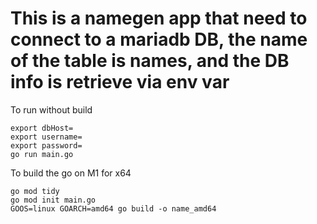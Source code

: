 # This is a namegen app that need to connect to a mariadb DB, the name of the table is names, and the DB info is retrieve via env var

To run without build
```
export dbHost=
export username=
export password=
go run main.go
```

To build the go on M1 for x64
```
go mod tidy         
go mod init main.go
GOOS=linux GOARCH=amd64 go build -o name_amd64
```